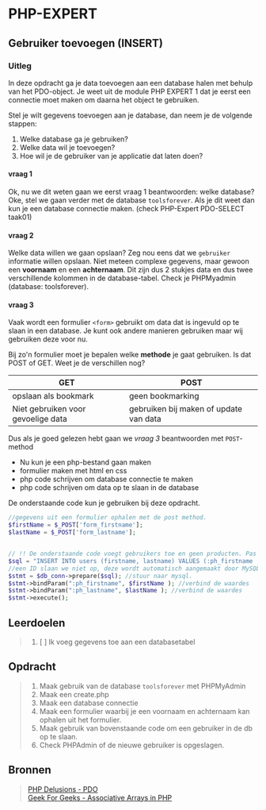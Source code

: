 # PHP-EXPERT

## Gebruiker toevoegen (INSERT)

### Uitleg

In deze opdracht ga je data toevoegen aan een database halen met behulp van het PDO-object. Je weet uit de module PHP EXPERT 1 dat je eerst een connectie moet maken om daarna het object te gebruiken.

Stel je wilt gegevens toevoegen aan je database, dan neem je de volgende stappen:

1. Welke database ga je gebruiken?
2. Welke data wil je toevoegen?
3. Hoe wil je de gebruiker van je applicatie dat laten doen?

#### vraag 1

Ok, nu we dit weten gaan we eerst vraag 1 beantwoorden: welke database? Oke, stel we gaan verder met de database `toolsforever`. Als je dit weet dan kun je een database connectie maken. (check PHP-Expert PDO-SELECT taak01)

#### vraag 2

Welke data willen we gaan opslaan? Zeg nou eens dat we `gebruiker` informatie willen opslaan. Niet meteen complexe gegevens, maar gewoon een __voornaam__ en een __achternaam__. Dit zijn dus 2 stukjes data en dus twee verschillende kolommen in de database-tabel. Check je PHPMyadmin (database: toolsforever).

#### vraag 3

Vaak wordt een formulier `<form>` gebruikt om data dat is ingevuld op te slaan in een database. Je kunt ook andere manieren gebruiken maar wij gebruiken deze voor nu.

Bij zo'n formulier moet je bepalen welke __methode__ je gaat gebruiken. Is dat POST of GET. Weet je de verschillen nog?

  GET | POST
  --|---|
  opslaan als bookmark | geen bookmarking
  Niet gebruiken voor gevoelige data | gebruiken bij maken of update van data

Dus als je goed gelezen hebt gaan we _vraag 3_ beantwoorden met `POST`-method

- Nu kun je een php-bestand gaan maken
- formulier maken met html en css
- php code schrijven om database connectie te maken
- php code schrijven om data op te slaan in de database

De onderstaande code kun je gebruiken bij deze opdracht.

```php
//gegevens uit een formulier ophalen met de post method.
$firstName = $_POST['form_firstname'];
$lastName = $_POST['form_lastname'];


// !! De onderstaande code voegt gebruikers toe en geen producten. Pas de code aan.!!
$sql = "INSERT INTO users (firstname, lastname) VALUES (:ph_firstname , :ph_lastname)" ;//sql query
//een ID slaan we niet op, deze wordt automatisch aangemaakt door MySQL
$stmt = $db_conn->prepare($sql); //stuur naar mysql.
$stmt->bindParam(":ph_firstname", $firstName ); //verbind de waardes
$stmt->bindParam(":ph_lastname", $lastName ); //verbind de waardes
$stmt->execute();
```

## Leerdoelen

> 1. [ ] Ik voeg gegevens toe aan een databasetabel

## Opdracht

> 1. Maak gebruik van de database `toolsforever` met PHPMyAdmin
> 2. Maak een create.php
> 3. Maak een database connectie
> 4. Maak een formulier waarbij je een voornaam en achternaam kan ophalen uit het formulier.
> 5. Maak gebruik van bovenstaande code om een gebruiker in de db op te slaan.
> 6. Check PHPAdmin of de nieuwe gebruiker is opgeslagen.

## Bronnen

> [PHP Delusions - PDO](https://phpdelusions.net/pdo)  
> [Geek For Geeks - Associative Arrays in PHP](https://www.geeksforgeeks.org/associative-arrays-in-php/)  
